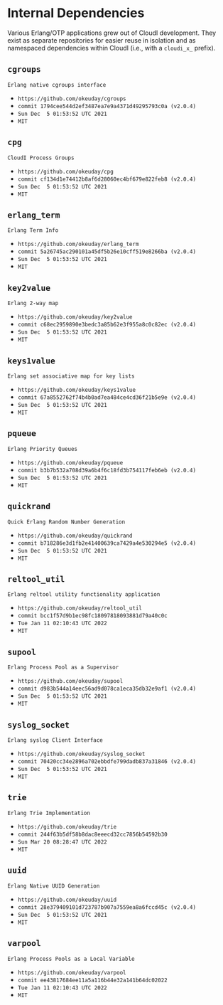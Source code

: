 Internal Dependencies
=====================

Various Erlang/OTP applications grew out of CloudI development.
They exist as separate repositories for easier reuse in isolation and
as namespaced dependencies within CloudI (i.e., with a `cloudi_x_` prefix).

`cgroups`
---------
`Erlang native cgroups interface`

- `https://github.com/okeuday/cgroups`
- `commit 1794cee544d2ef3487ea7e9a4371d49295793c0a (v2.0.4)`
- `Sun Dec  5 01:53:52 UTC 2021`
- `MIT`

`cpg`
-----
`CloudI Process Groups`

- `https://github.com/okeuday/cpg`
- `commit cf134d1e74412b8af6d28060ec4bf679e822feb8 (v2.0.4)`
- `Sun Dec  5 01:53:52 UTC 2021`
- `MIT`

`erlang_term`
-------------
`Erlang Term Info`

- `https://github.com/okeuday/erlang_term`
- `commit 5a26745ac290101a45df5b26e10cff519e8266ba (v2.0.4)`
- `Sun Dec  5 01:53:52 UTC 2021`
- `MIT`

`key2value`
-----------
`Erlang 2-way map`

- `https://github.com/okeuday/key2value`
- `commit c68ec2959890e3bedc3a85b62e3f955a8c0c82ec (v2.0.4)`
- `Sun Dec  5 01:53:52 UTC 2021`
- `MIT`

`keys1value`
------------
`Erlang set associative map for key lists`

- `https://github.com/okeuday/keys1value`
- `commit 67a8552762f74b4b0ad7ea484ce4cd36f21b5e9e (v2.0.4)`
- `Sun Dec  5 01:53:52 UTC 2021`
- `MIT`

`pqueue`
--------
`Erlang Priority Queues`

- `https://github.com/okeuday/pqueue`
- `commit b3b7b532a708d39a6b4f6c18fd3b754117feb6eb (v2.0.4)`
- `Sun Dec  5 01:53:52 UTC 2021`
- `MIT`

`quickrand`
-----------
`Quick Erlang Random Number Generation`

- `https://github.com/okeuday/quickrand`
- `commit b718286e3d1fb2e41400639ca7429a4e530294e5 (v2.0.4)`
- `Sun Dec  5 01:53:52 UTC 2021`
- `MIT`

`reltool_util`
--------------
`Erlang reltool utility functionality application`

- `https://github.com/okeuday/reltool_util`
- `commit bcc1f57d9b1ec98fc18097818093881d79a40c0c`
- `Tue Jan 11 02:10:43 UTC 2022`
- `MIT`

`supool`
--------
`Erlang Process Pool as a Supervisor`

- `https://github.com/okeuday/supool`
- `commit d983b544a14eec56ad9d078ca1eca35db32e9af1 (v2.0.4)`
- `Sun Dec  5 01:53:52 UTC 2021`
- `MIT`

`syslog_socket`
---------------
`Erlang syslog Client Interface`

- `https://github.com/okeuday/syslog_socket`
- `commit 70420cc34e2896a702ebbdfe799dadb837a31846 (v2.0.4)`
- `Sun Dec  5 01:53:52 UTC 2021`
- `MIT`

`trie`
------
`Erlang Trie Implementation`

- `https://github.com/okeuday/trie`
- `commit 244f63b5df58b8dac8eeecd32cc7856b54592b30`
- `Sun Mar 20 08:28:47 UTC 2022`
- `MIT`

`uuid`
------
`Erlang Native UUID Generation`

- `https://github.com/okeuday/uuid`
- `commit 28e379409101d723787b907a7559ea8a6fccd45c (v2.0.4)`
- `Sun Dec  5 01:53:52 UTC 2021`
- `MIT`

`varpool`
---------
`Erlang Process Pools as a Local Variable`

- `https://github.com/okeuday/varpool`
- `commit ee43817684ee11a5a116b44e32a141b64dc02022`
- `Tue Jan 11 02:10:43 UTC 2022`
- `MIT`

